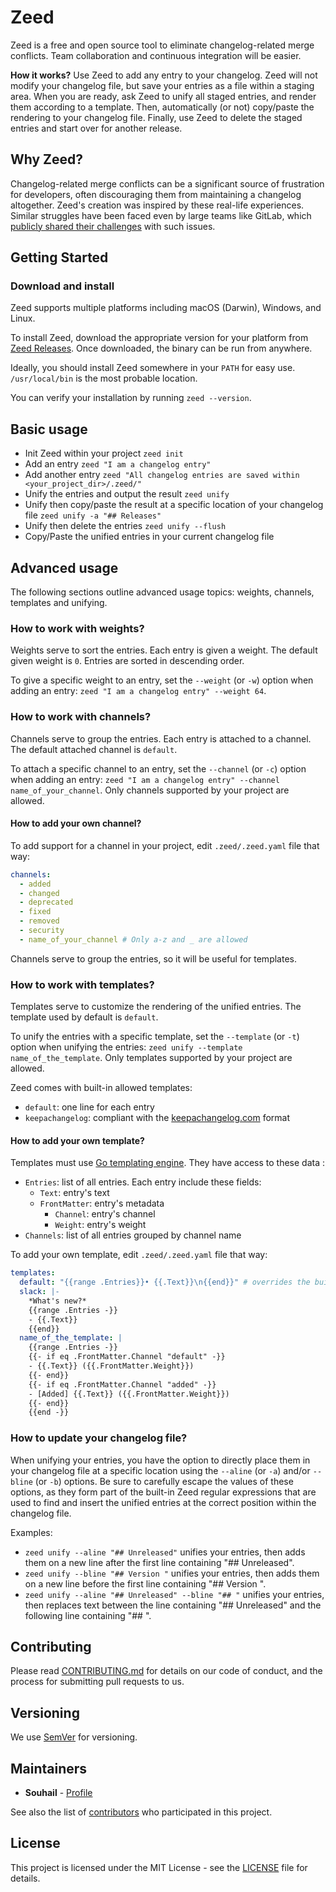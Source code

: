# Zeed
Zeed is a free and open source tool to eliminate changelog-related merge conflicts. Team collaboration and continuous integration will be easier.

**How it works?** Use Zeed to add any entry to your changelog. Zeed will not modify your changelog file, but save your entries as a file within a staging area. When you are ready, ask Zeed to unify all staged entries, and render them according to a template. Then, automatically (or not) copy/paste the rendering to your changelog file. Finally, use Zeed to delete the staged entries and start over for another release.

## Why Zeed?
Changelog-related merge conflicts can be a significant source of frustration for developers, often discouraging them from maintaining a changelog altogether. Zeed's creation was inspired by these real-life experiences. Similar struggles have been faced even by large teams like GitLab, which [publicly shared their challenges](https://about.gitlab.com/blog/2018/07/03/solving-gitlabs-changelog-conflict-crisis/) with such issues.

## Getting Started

### Download and install
Zeed supports multiple platforms including macOS (Darwin), Windows, and Linux.

To install Zeed, download the appropriate version for your platform from [Zeed Releases](https://github.com/souhail-5/zeed/releases). Once downloaded, the binary can be run from anywhere.

Ideally, you should install Zeed somewhere in your `PATH` for easy use. `/usr/local/bin` is the most probable location.

You can verify your installation by running `zeed --version`.

## Basic usage

- Init Zeed within your project `zeed init`
- Add an entry `zeed "I am a changelog entry"`
- Add another entry `zeed "All changelog entries are saved within <your_project_dir>/.zeed/"`
- Unify the entries and output the result `zeed unify`
- Unify then copy/paste the result at a specific location of your changelog file `zeed unify -a "## Releases"`
- Unify then delete the entries `zeed unify --flush`
- Copy/Paste the unified entries in your current changelog file

## Advanced usage

The following sections outline advanced usage topics: weights, channels, templates and unifying.

### How to work with weights?
Weights serve to sort the entries. Each entry is given a weight. The default given weight is `0`. Entries are sorted in descending order.

To give a specific weight to an entry, set the `--weight` (or `-w`) option when adding an entry: `zeed "I am a changelog entry" --weight 64`.

### How to work with channels?
Channels serve to group the entries. Each entry is attached to a channel. The default attached channel is `default`.

To attach a specific channel to an entry, set the `--channel` (or `-c`) option when adding an entry: `zeed "I am a changelog entry" --channel name_of_your_channel`. Only channels supported by your project are allowed.

#### How to add your own channel?
To add support for a channel in your project, edit `.zeed/.zeed.yaml` file that way:
``` yaml
channels:
  - added
  - changed
  - deprecated
  - fixed
  - removed
  - security
  - name_of_your_channel # Only a-z and _ are allowed
```

Channels serve to group the entries, so it will be useful for templates.

### How to work with templates?
Templates serve to customize the rendering of the unified entries. The template used by default is `default`.

To unify the entries with a specific template, set the `--template` (or `-t`) option when unifying the entries: `zeed unify --template name_of_the_template`. Only templates supported by your project are allowed.

Zeed comes with built-in allowed templates:
- `default`: one line for each entry
- `keepachangelog`: compliant with the [keepachangelog.com](https://keepachangelog.com/) format

#### How to add your own template?
Templates must use [Go templating engine](https://golang.org/pkg/text/template/). They have access to these data :
- `Entries`: list of all entries. Each entry include these fields:
  - `Text`: entry's text
  - `FrontMatter`: entry's metadata
    - `Channel`: entry's channel
    - `Weight`: entry's weight
- `Channels`: list of all entries grouped by channel name

To add your own template, edit `.zeed/.zeed.yaml` file that way:
``` yaml
templates:
  default: "{{range .Entries}}• {{.Text}}\n{{end}}" # overrides the built-in "default" template
  slack: |-
    *What's new?*
    {{range .Entries -}}
    - {{.Text}}
    {{end}}
  name_of_the_template: |
    {{range .Entries -}}
    {{- if eq .FrontMatter.Channel "default" -}}
    - {{.Text}} ({{.FrontMatter.Weight}})
    {{- end}}
    {{- if eq .FrontMatter.Channel "added" -}}
    - [Added] {{.Text}} ({{.FrontMatter.Weight}})
    {{- end}}
    {{end -}}
```

### How to update your changelog file?
When unifying your entries, you have the option to directly place them in your changelog file at a specific location using the `--aline` (or `-a`) and/or `--bline` (or `-b`) options. Be sure to carefully escape the values of these options, as they form part of the built-in Zeed regular expressions that are used to find and insert the unified entries at the correct position within the changelog file.

Examples:
- `zeed unify --aline "## Unreleased"` unifies your entries, then adds them on a new line after the first line containing "## Unreleased".
- `zeed unify --bline "## Version "` unifies your entries, then adds them on a new line before the first line containing "## Version ".
- `zeed unify --aline "## Unreleased" --bline "## "` unifies your entries, then replaces text between the line containing "## Unreleased" and the following line containing "## ".

## Contributing

Please read [CONTRIBUTING.md](CONTRIBUTING.md) for details on our code of conduct, and the process for submitting pull requests to us.

## Versioning

We use [SemVer](http://semver.org/) for versioning.

## Maintainers

* **Souhail** - [Profile](https://github.com/souhail-5/)

See also the list of [contributors](https://github.com/souhail-5/zeed/graphs/contributors) who participated in this project.

## License

This project is licensed under the MIT License - see the [LICENSE](LICENSE) file for details.